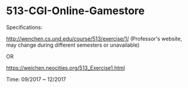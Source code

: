# 513-CGI-Online-Gamestore

Specifications: 

http://wenchen.cs.und.edu/course/513/exercise/1/ (Professor's website, may change during different semesters or unavailable)

OR

https://weichen.neocities.org/513_Exercise1.html  

Time: 09/2017 ~ 12/2017
